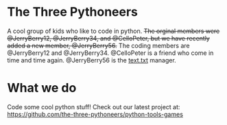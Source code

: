 # The Three Pythoneers
A cool group of kids who like to code in python.
~~The orginal members were @JerryBerry12, @JerryBerry34, and @CelloPeter, but we have recently added a new member, @JerryBerry56.~~
The coding members are @JerryBerry12 and @JerryBerry34.
@CelloPeter is a friend who come in time and time again.
@JerryBerry56 is the [text.txt](https://github.com/the-three-pythoneers/python-tools-games/blob/master/test.txt) manager.

# What we do
Code some cool python stuff! Check out our latest project at: https://github.com/the-three-pythoneers/python-tools-games
